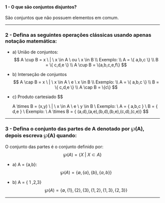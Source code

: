 #### 1 - O que são conjuntos disjuntos?
São conjuntos que não possuem elementos em comum.

---

### 2 - Defina as seguintes operações clássicas usando apenas notação matemática:

- a)  União de conjuntos:
$$
  A \cup B = x  \ | \ x \in A  \ ou \ x  \in B \\
  Exemplo: \\
  A = \{ a,b,c \} \\
  B = \{ c,d,e \} \\
  A \cup B = \{a,b,c,e,f\}
$$

- b) Interseção de conjuntos
$$
    A \cap B = x \ | \ x \in A \ e \ x \in B \\
    Exemplo: \\
    A = \{ a,b,c \} \\
    B = \{ c,d,e \} \\
    A \cap B = \{c\}
$$

- c) Produto cartesiado
$$

  A \times B =  (x,y) \ | \ x \in A \ e \ y \in B \\
  Exemplo: \\
  A = \{ a,b,c \} \\
  B = \{ d,e \} \\
  Exemplo: \\
  A \times B = \{ (a,d),(a,e),(b,d),(b,e),(c,d),(c,e)\}
$$

---

### 3 - Defina o conjunto das partes de A denotado por &wp;(A), depois escreva  &wp;(A) quando:

O conjunto das partes é o conjunto definido por:
$$
  \wp(A) = \{ X \ | \ X \subset A \}
$$

  - a) A = {a,b}:
$$
  \wp(A) = \{\emptyset, \{a\},\{b\},\{a,b\}\}
$$

  - b) A = { 1 ,2,3}
$$
  \wp(A)= \{\emptyset, \{1\}, \{2\}, \{3\}, \{1,2\}, \{1,3\}, \{2,3\} \}
$$


---
